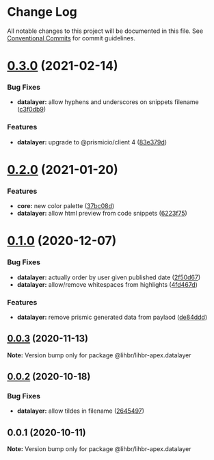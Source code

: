 # Change Log

All notable changes to this project will be documented in this file.
See [Conventional Commits](https://conventionalcommits.org) for commit guidelines.

# [0.3.0](https://github.com/lihbr/lihbr-apex/compare/@lihbr/lihbr-apex.datalayer@0.2.0...@lihbr/lihbr-apex.datalayer@0.3.0) (2021-02-14)


### Bug Fixes

* **datalayer:** allow hyphens and underscores on snippets filename ([c3f0db9](https://github.com/lihbr/lihbr-apex/commit/c3f0db91f4cc288147be95f40bbe02fec5049c41))


### Features

* **datalayer:** upgrade to @prismicio/client 4 ([83e379d](https://github.com/lihbr/lihbr-apex/commit/83e379d42f629c7d81d1501dd8caa2635ebf8ede))





# [0.2.0](https://github.com/lihbr/lihbr-apex/compare/@lihbr/lihbr-apex.datalayer@0.1.0...@lihbr/lihbr-apex.datalayer@0.2.0) (2021-01-20)


### Features

* **core:** new color palette ([37bc08d](https://github.com/lihbr/lihbr-apex/commit/37bc08d4bc77d71e16078102d3645c6cce51d3fe))
* **datalayer:** allow html preview from code snippets ([6223f75](https://github.com/lihbr/lihbr-apex/commit/6223f75195478e4663839647f072435e69b89fad))





# [0.1.0](https://github.com/lihbr/lihbr-apex/compare/@lihbr/lihbr-apex.datalayer@0.0.3...@lihbr/lihbr-apex.datalayer@0.1.0) (2020-12-07)


### Bug Fixes

* **datalayer:** actually order by user given published date ([2f50d67](https://github.com/lihbr/lihbr-apex/commit/2f50d670d5b2c33fe74a7ef7a4348d9fe566b680))
* **datalayer:** allow/remove whitespaces from highlights ([4fd467d](https://github.com/lihbr/lihbr-apex/commit/4fd467db8c38af461439dcfb2c51a8095eabb4db))


### Features

* **datalayer:** remove prismic generated data from paylaod ([de84ddd](https://github.com/lihbr/lihbr-apex/commit/de84ddd4cb02460e6bd5e00fc6f008e77412c2f4))





## [0.0.3](https://github.com/lihbr/lihbr-apex/compare/@lihbr/lihbr-apex.datalayer@0.0.2...@lihbr/lihbr-apex.datalayer@0.0.3) (2020-11-13)

**Note:** Version bump only for package @lihbr/lihbr-apex.datalayer





## [0.0.2](https://github.com/lihbr/lihbr-apex/compare/@lihbr/lihbr-apex.datalayer@0.0.1...@lihbr/lihbr-apex.datalayer@0.0.2) (2020-10-18)


### Bug Fixes

* **datalayer:** allow tildes in filename ([2645497](https://github.com/lihbr/lihbr-apex/commit/2645497cc5306c16d16b454bd9406deb76952342))





## 0.0.1 (2020-10-11)

**Note:** Version bump only for package @lihbr/lihbr-apex.datalayer
